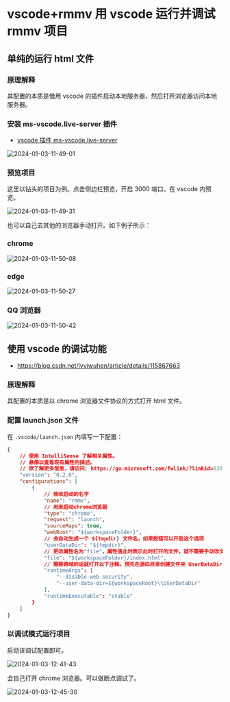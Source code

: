 # vscode+rmmv 用 vscode 运行并调试 rmmv 项目

## 单纯的运行 html 文件

### 原理解释

其配置的本质是借用 vscode 的插件启动本地服务器，然后打开浏览器访问本地服务器。

### 安装 ms-vscode.live-server 插件

- [vscode 插件 ms-vscode.live-server](https://marketplace.visualstudio.com/items?itemName=ms-vscode.live-server)

![2024-01-03-11-49-01](https://cdn.jsdelivr.net/gh/RuanZhongNan/img-store/img/2024-01-03-11-49-01.png)

### 预览项目

这里以钻头的项目为例。点击侧边栏预览，开启 3000 端口，在 vscode 内预览。

![2024-01-03-11-49-31](https://cdn.jsdelivr.net/gh/RuanZhongNan/img-store/img/2024-01-03-11-49-31.png)

也可以自己去其他的浏览器手动打开。如下例子所示：

### chrome

![2024-01-03-11-50-08](https://cdn.jsdelivr.net/gh/RuanZhongNan/img-store/img/2024-01-03-11-50-08.png)

### edge

![2024-01-03-11-50-27](https://cdn.jsdelivr.net/gh/RuanZhongNan/img-store/img/2024-01-03-11-50-27.png)

### QQ 浏览器

![2024-01-03-11-50-42](https://cdn.jsdelivr.net/gh/RuanZhongNan/img-store/img/2024-01-03-11-50-42.png)

## 使用 vscode 的调试功能

- https://blog.csdn.net/lvyiwuhen/article/details/115867663

### 原理解释

其配置的本质是以 chrome 浏览器文件协议的方式打开 html 文件。

### 配置 launch.json 文件

在 `.vscode/launch.json` 内填写一下配置：

```json
{
	// 使用 IntelliSense 了解相关属性。
	// 悬停以查看现有属性的描述。
	// 欲了解更多信息，请访问: https://go.microsoft.com/fwlink/?linkid=830387
	"version": "0.2.0",
	"configurations": [
		{
			// 修改启动的名字
			"name": "rmmv",
			// 用来启动chrome浏览器
			"type": "chrome",
			"request": "launch",
			"sourceMaps": true,
			"webRoot": "${workspaceFolder}",
			// 会自动生成一个 ${tmpdir} 文件名，如果报错可以开启这个选项
			"userDataDir": "${tmpdir}",
			// 更改属性名为"file"，属性值此时表示此时打开的文件，就不需要手动改文件路径了。
			"file": "${workspaceFolder}/index.html",
			// 需要跨域的话就打开以下注释。预先在源码目录创建文件夹 UserDataDir
			"runtimeArgs": [
				"--disable-web-security",
				"--user-data-dir=${workspaceRoot}\\UserDataDir"
			],
			"runtimeExecutable": "stable"
		}
	]
}
```

### 以调试模式运行项目

启动该调试配置即可。

![2024-01-03-12-41-43](https://cdn.jsdelivr.net/gh/RuanZhongNan/img-store/img/2024-01-03-12-41-43.png)

会自己打开 chrome 浏览器。可以做断点调试了。

![2024-01-03-12-45-30](https://cdn.jsdelivr.net/gh/RuanZhongNan/img-store/img/2024-01-03-12-45-30.png)
